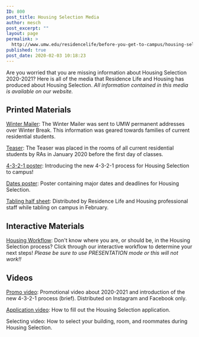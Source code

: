 ```yaml
---
ID: 800
post_title: Housing Selection Media
author: mesch
post_excerpt: ""
layout: page
permalink: >
  http://www.umw.edu/residencelife/before-you-get-to-campus/housing-selection/housing-selection-media/
published: true
post_date: 2020-02-03 10:18:23
---
```

Are you worried that you are missing information about Housing Selection 2020-2021? Here is all of the media that Residence Life and Housing has produced about Housing Selection. <em>All information contained in this media is available on our website.</em>
<h2>Printed Materials</h2>
<a href="http://www.umw.edu/residencelife/wp-content/uploads/sites/30/2020/02/Winter-Mailer.pdf" target="_blank" rel="noopener noreferrer">Winter Mailer</a>: The Winter Mailer was sent to UMW permanent addresses over Winter Break. This information was geared towards families of current residential students.

<a href="http://www.umw.edu/residencelife/wp-content/uploads/sites/30/2020/02/Teaser.pdf" target="_blank" rel="noopener noreferrer">Teaser</a>: The Teaser was placed in the rooms of all current residential students by RAs in January 2020 before the first day of classes.

<a href="http://www.umw.edu/residencelife/wp-content/uploads/sites/30/2020/02/4-3-2-1-poster.pdf" target="_blank" rel="noopener noreferrer">4-3-2-1 poster</a>: Introducing the new 4-3-2-1 process for Housing Selection to campus!

<a href="http://www.umw.edu/residencelife/wp-content/uploads/sites/30/2020/02/1000ft.pdf" target="_blank" rel="noopener noreferrer">Dates poster</a>: Poster containing major dates and deadlines for Housing Selection.

<a href="http://www.umw.edu/residencelife/wp-content/uploads/sites/30/2020/02/Tabling-half-sheeet.pdf" target="_blank" rel="noopener noreferrer">Tabling half sheet</a>: Distributed by Residence Life and Housing professional staff while tabling on campus in February.
<h2>Interactive Materials</h2>
<a href="https://docs.google.com/presentation/d/1mTZ_hHIvdFySGIkWQp0QFPbpNKYItlvaBbJ7B4jqGMY/edit?usp=sharing" target="_blank" rel="noopener noreferrer">Housing Workflow</a>: Don't know where you are, or should be, in the Housing Selection process? Click through our interactive workflow to determine your next steps! <em>Please be sure to use PRESENTATION mode or this will not work!!</em>
<h2>Videos</h2>
<a href="https://youtu.be/IMdjIdru02w" target="_blank" rel="noopener noreferrer">Promo video</a>: Promotional video about 2020-2021 and introduction of the new 4-3-2-1 process (brief). Distributed on Instagram and Facebook only.

<a href="https://youtu.be/ZP7-C-34VI4" target="_blank" rel="noopener noreferrer">Application video</a>: How to fill out the Housing Selection application.

Selecting video: How to select your building, room, and roommates during Housing Selection.